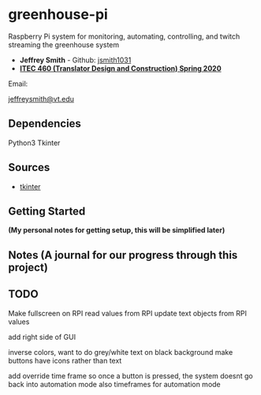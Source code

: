 # greenhouse-pi 
Raspberry Pi system for monitoring, automating, controlling, and twitch streaming the greenhouse system

* **Jeffrey Smith** - Github: [jsmith1031](https://github.com/jsmith1031)
* [**ITEC 460 (Translator Design and Construction) Spring 2020**](https://www.radford.edu/nokie/classes/460/)

Email: 

[jeffreysmith@vt.edu](mailto::jeffreysmith@vt.edu)


## Dependencies

Python3
Tkinter

## Sources
* [tkinter](https://docs.python.org/3/library/tkinter.html)
## Getting Started
**(My personal notes for getting setup, this will be simplified later)**



## Notes (A journal for our progress through this project)

## TODO

Make fullscreen on RPI
read values from RPI
update text objects from RPI values

add right side of GUI

inverse colors, want to do grey/white text on black background
make buttons have icons rather than text


add override time frame so once a button is pressed, the system doesnt go back into automation mode
also timeframes for automation mode